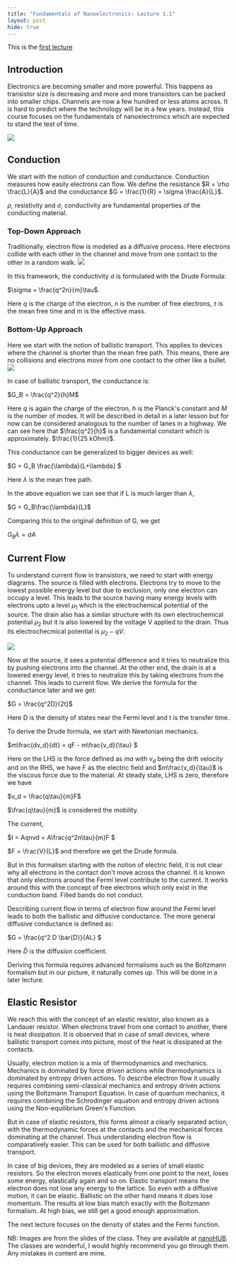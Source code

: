 ```yaml
---
title: "Fundamentals of Nanoelectronics: Lecture 1.1"
layout: post
hide: true
---
```


This is the [first lecture](https://www.youtube.com/watch?v=p5nsWUKiG9k)

## Introduction

Electronics are becoming smaller and more powerful. This happens as transistor size is decreasing and more and more transistors can be packed into smaller chips. Channels are now a few hundred or less atoms across. It is hard to predict where the technology will be in a few years. Instead, this course focuses on the fundamentals of nanoelectronics which are expected to stand the test of time.

![](/fon/images/fon-l1-1/transistor.png)
## Conduction

We start with the notion of conduction and conductance. Conduction measures how easily electrons can flow. We define the resistance $R = \rho \frac{L}{A}$ and the conductance $G = \frac{1}{R} = \sigma \frac{A}{L}$.

$\rho$, resistivity and $\sigma$, conductivity are fundamental properties of the conducting material.

### Top-Down Approach

Traditionally, electron flow is modeled as a diffusive process. Here electrons collide with each other in the channel and move from one contact to the other in a random walk.
![](/fon/images/fon-l1-1/diffusive-transport.png)

In this framework, the conductivity $\sigma$ is formulated with the Drude Formula: 

$\sigma = \frac{q^2n}{m}\tau$.

Here $q$ is the charge of the electron, $n$ is the number of free electrons, $\tau$ is the mean free time and $m$ is the effective mass.

### Bottom-Up Approach

Here we start with the notion of ballistic transport. This applies to devices where the channel is shorter than the mean free path. This means, there are no collisions and electrons move from one contact to the other like a bullet.
![](/fon/images/fon-l1-1/ballistic-transport.png)

In case of ballistic transport, the conductance is: 

$G_B = \frac{q^2}{h}M$

Here $q$ is again the charge of the electron, $h$ is the Planck's constant and $M$ is the number of modes. It will be described in detail in a later lesson but for now can be considered analogous to the number of lanes in a highway. We can see here that $\frac{q^2}{h}$ is a fundamental constant which is approximately. $\frac{1}{25 kOhm}$.

This conductance can be generalized to bigger devices as well: 

$G = G_B \frac{\lambda}{L+\lambda} $ 

Here $\lambda$ is the mean free path.

In the above equation we can see that if L is much larger than $\lambda$, 

$G = G_B\frac{\lambda}{L}$

Comparing this to the original definition of G, we get 

$G_B\lambda = \sigma A$

## Current Flow

To understand current flow in transistors, we need to start with energy diagrams. The source is filled with electrons. Electrons try to move to the lowest possible energy level but due to exclusion, only one electron can occupy a level. This leads to the source having many energy levels with electrons upto a level $\mu_1$ which is the electrochemical potential of the source. The drain also has a similar structure with its own electrochemical potential $\mu_2$ but it is also lowered by the voltage V applied to the drain. Thus its electrochecmical potential is $\mu_2 - qV$.

![](/fon/images/fon-l1-1/transport.png)

Now at the source, it sees a potential difference and it tries to neutralize this by pushing electrons into the channel. At the other end, the drain is at a lowered energy level, it tries to neutralize this by taking electrons from the channel. This leads to current flow. We derive the formula for the conductance later and we get: 

$G = \frac{q^2D}{2t}$

Here D is the density of states near the Fermi level and t is the transfer time.

To derive the Drude formula, we start with Newtonian mechanics. 

$m\frac{dv_d}{dt} = qF - m\frac{v_d}{\tau} $

Here on the LHS is the force defined as $ma$ with $v_d$ being the drift velocity and on the RHS, we have F as the electric field and $m\frac{v_d}{\tau}$ is the viscous force due to the material. At steady state, LHS is zero, therefore we have 

$v_d = \frac{q\tau}{m}F$

$\frac{q\tau}{m}$ is considered the mobility.

The current,

$I = Aqnvd = A\frac{q^2n\tau}{m}F $

$F = \frac{V}{L}$ and therefore we get the Drude formula.

But in this formalism starting with the notion of electric field, it is not clear why all electrons in the contact don't move across the channel. It is known that only electrons around the Fermi level contribute to the current. It works around this with the concept of free electrons which only exist in the conduction band. Filled bands do not conduct.

Describing current flow in terms of electron flow around the Fermi level leads to both the ballistic and diffusive conductance. The more general diffusive conductance is defined as: 

$G = \frac{q^2 D \bar{D}}{AL} $

Here $\bar{D}$ is the diffusion coefficient.

Deriving this formula requires advanced formalisms such as the Boltzmann formalism but in our picture, it naturally comes up. This will be done in a later lecture.

## Elastic Resistor

We reach this with the concept of an elastic resistor, also known as a Landauer resistor. When electrons travel from one contact to another, there is heat dissipation. It is observed that in case of small devices, where ballistic transport comes into picture, most of the heat is dissipated at the contacts.

Usually, electron motion is a mix of thermodynamics and mechanics. Mechanics is dominated by force driven actions while thermodynamics is dominated by entropy driven actions. To describe electron flow it usually requires combining semi-classical mechanics and entropy driven actions using the Boltzmann Transport Equation. In case of quantum mechanics, it requires combining the Schrodinger equation and entropy driven actions using the Non-equilibrium Green's Function. 

But in case of elastic resistors, this forms almost a clearly separated action, with the thermodynamic forces at the contacts and the mechanical forces dominating at the channel. Thus understanding electron flow is comparatively easier. This can be used for both ballistic and diffusive transport.

In case of big devices, they are modeled as a series of small elastic resistors. So the electron moves elastically from one point to the next, loses some energy, elastically again and so on. Elastic transport means the electron does not lose any energy to the lattice. So even with a diffusive motion, it can be elastic. Ballistic on the other hand means it does lose momentum. The results at low bias match exactly with the Boltzmann formalism. At high bias, we still get a good enough approximation.


The next lecture focuses on the density of states and the Fermi function.

NB: Images are from the slides of the class. They are available at [nanoHUB](https://nanohub.org/courses/FON1). The classes are wonderful, I would highly recommend you go through them. Any
mistakes in content are mine.